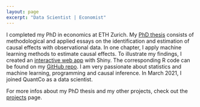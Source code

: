 ```yaml
---
layout: page
excerpt: "Data Scientist | Economist"
---
```


I completed my PhD in economics at ETH Zurich. My [PhD thesis](projects/Doctoral_Thesis_EM.pdf) consists of methodological and applied essays on the identification and estimation of causal effects with observational data. In one chapter, I apply machine learning methods to estimate causal effects. To illustrate my findings, I created an [interactive web app](https://eliasmoor.shinyapps.io/mlevaluation/) with Shiny. The corresponding R code can be found on my [GitHub repo](https://github.com/emoor/mlevaluation). I am very passionate about statistics and machine learning, programming and causal inference. In March 2021, I joined QuantCo as a data scientist.

For more infos about my PhD thesis and my other projects, check out the [projects](/projects/) page.

